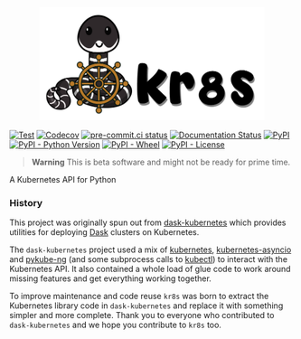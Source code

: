 <div style="text-align: center; width: 100%;"><img src="branding/logo-wide.png" style="max-height: 200px;" /></div>

[![Test](https://github.com/kr8s-org/kr8s/actions/workflows/test.yaml/badge.svg)](https://github.com/kr8s-org/kr8s/actions/workflows/test.yaml)
[![Codecov](https://img.shields.io/codecov/c/gh/kr8s-org/kr8s)](https://app.codecov.io/gh/kr8s-org/kr8s)
[![pre-commit.ci status](https://results.pre-commit.ci/badge/github/kr8s-org/kr8s/main.svg)](https://results.pre-commit.ci/latest/github/kr8s-org/kr8s/main)
[![Documentation Status](https://readthedocs.org/projects/kr8s/badge/?version=latest)](https://kr8s.readthedocs.io/en/latest/?badge=latest)
[![PyPI](https://img.shields.io/pypi/v/kr8s)](https://pypi.org/project/kr8s/)
[![PyPI - Python Version](https://img.shields.io/pypi/pyversions/kr8s)](https://pypi.org/project/kr8s/)
[![PyPI - Wheel](https://img.shields.io/pypi/wheel/kr8s)](https://pypi.org/project/kr8s/)
[![PyPI - License](https://img.shields.io/pypi/l/kr8s)](https://pypi.org/project/kr8s/)

> **Warning**
> This is beta software and might not be ready for prime time.

A Kubernetes API for Python

### History

This project was originally spun out from [dask-kubernetes](https://github.com/dask/dask-kubernetes) which provides utilities for deploying [Dask](https://www.dask.org/) clusters on Kubernetes.

The `dask-kubernetes` project used a mix of [kubernetes](https://github.com/kubernetes-client/python), [kubernetes-asyncio](https://github.com/tomplus/kubernetes_asyncio) and [pykube-ng](https://codeberg.org/hjacobs/pykube-ng) (and some subprocess calls to [kubectl](https://kubernetes.io/docs/reference/kubectl/)) to interact with the Kubernetes API. It also contained a whole load of glue code to work around missing features and get everything working together.

To improve maintenance and code reuse `kr8s` was born to extract the Kubernetes library code in `dask-kubernetes` and replace it with something simpler and more complete. Thank you to everyone who contributed to `dask-kubernetes` and we hope you contribute to `kr8s` too.
